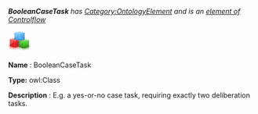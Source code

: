 ___BooleanCaseTask__ 
 has
 [Category:OntologyElement](../../Category/OntologyElement "Category:OntologyElement") 
 and is an
 [element of](../../Property/ElementOf "Property:ElementOf") 
[Controlflow](../../Submissions/Controlflow "Submissions:Controlflow")_




  





[![Class](../images/thumb/2/27/Class.gif/45px-Class.gif)](../../Image/Class.gif "Class")


__Name__ 
 : BooleanCaseTask
 



__Type:__ 
 owl:Class
 



__Description__ 
 : E.g. a yes-or-no case task, requiring exactly two deliberation tasks.